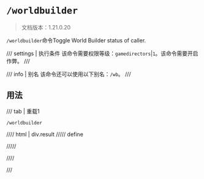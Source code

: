 # `/worldbuilder`

> 文档版本：1.21.0.20

`/worldbuilder`命令Toggle World Builder status of caller.

/// settings | 执行条件
该命令需要权限等级：`gamedirectors`|`1`。该命令需要开启作弊。
///

/// info | 别名
该命令还可以使用以下别名：`/wb`。
///

## 用法

/// tab | 重载1
```mcfunction
/worldbuilder
```

//// html | div.result
///// define

/////

////

///
